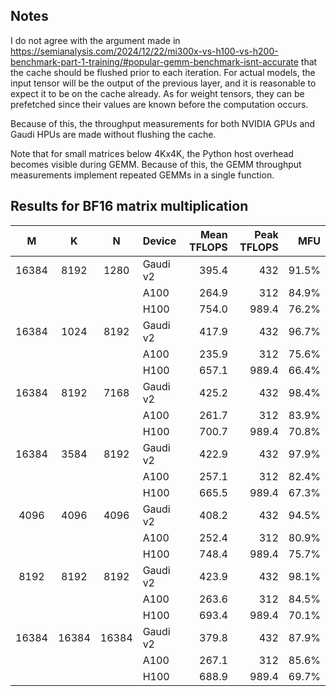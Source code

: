 ## Notes

I do not agree with the argument made in 
https://semianalysis.com/2024/12/22/mi300x-vs-h100-vs-h200-benchmark-part-1-training/#popular-gemm-benchmark-isnt-accurate
that the cache should be flushed prior to each iteration.
For actual models, the input tensor will be
the output of the previous layer, and it is reasonable to expect it
to be on the cache already. As for weight tensors, they can be
prefetched since their values are known before the computation occurs.

Because of this, the throughput measurements for both NVIDIA GPUs and Gaudi HPUs
are made without flushing the cache.

Note that for small matrices below 4Kx4K, the Python host overhead becomes visible during GEMM.
Because of this, the GEMM throughput measurements implement repeated GEMMs in a single function.

## Results for BF16 matrix multiplication

| M     | K     | N     | Device    | Mean TFLOPS | Peak TFLOPS | MFU   |
|:-----:|:-----:|:-----:|:----------|------------:|------------:|------:|
| 16384 |  8192 |  1280 |  Gaudi v2 | 395.4       | 432         | 91.5% |
|       |       |       |      A100 | 264.9       | 312         | 84.9% |
|       |       |       |      H100 | 754.0       | 989.4       | 76.2% |
| 16384 |  1024 |  8192 |  Gaudi v2 | 417.9       | 432         | 96.7% |
|       |       |       |      A100 | 235.9       | 312         | 75.6% |
|       |       |       |      H100 | 657.1       | 989.4       | 66.4% |
| 16384 |  8192 |  7168 |  Gaudi v2 | 425.2       | 432         | 98.4% |
|       |       |       |      A100 | 261.7       | 312         | 83.9% |
|       |       |       |      H100 | 700.7       | 989.4       | 70.8% |
| 16384 |  3584 |  8192 |  Gaudi v2 | 422.9       | 432         | 97.9% |
|       |       |       |      A100 | 257.1       | 312         | 82.4% |
|       |       |       |      H100 | 665.5       | 989.4       | 67.3% |
|  4096 |  4096 |  4096 |  Gaudi v2 | 408.2       | 432         | 94.5% |
|       |       |       |      A100 | 252.4       | 312         | 80.9% |
|       |       |       |      H100 | 748.4       | 989.4       | 75.7% |
|  8192 |  8192 |  8192 |  Gaudi v2 | 423.9       | 432         | 98.1% |
|       |       |       |      A100 | 263.6       | 312         | 84.5% |
|       |       |       |      H100 | 693.4       | 989.4       | 70.1% |
| 16384 | 16384 | 16384 |  Gaudi v2 | 379.8       | 432         | 87.9% |
|       |       |       |      A100 | 267.1       | 312         | 85.6% |
|       |       |       |      H100 | 688.9       | 989.4       | 69.7% |

